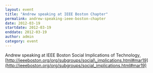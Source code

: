 ```yaml
---
layout: event
title: "Andrew speaking at IEEE Boston Chapter"
permalink: andrew-speaking-ieee-boston-chapter
date: 2012-03-19
startdate: 2012-03-19
enddate: 2012-03-19
author: admin
category: event
---
```


Andrew speaking at IEEE Boston Social Implications of Technology, [http://ieeeboston.org/org/subgroups/social\_implications.html#mar19](http://ieeeboston.org/org/subgroups/social_implications.html#mar19)

